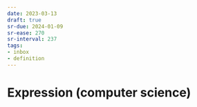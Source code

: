 ```yaml
---
date: 2023-03-13
draft: true
sr-due: 2024-01-09
sr-ease: 270
sr-interval: 237
tags:
- inbox
- definition
---
```


# Expression (computer science)